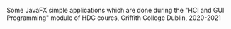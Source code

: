 Some JavaFX simple applications which are done during the "HCI and GUI Programming" module of HDC coures, Griffith College Dublin, 2020-2021
